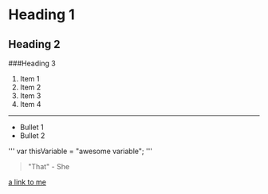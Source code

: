 # Heading 1

## Heading 2

###Heading 3


1. Item 1
1. Item 2
1. Item 3
1. Item 4


--- 

* Bullet 1
* Bullet 2

'''
var thisVariable = "awesome variable";
'''

> "That" - She

[a link to me](http://www.stevebrownlee.com)

